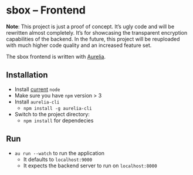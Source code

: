 # sbox – Frontend

**Note**: This project is just a proof of concept. It’s ugly code and will be rewritten almost completely. It’s for showcasing the transparent encryption capabilities of the backend. In the future, this project will be reuploaded with much higher code quality and an increased feature set.

The sbox frontend is written with [Aurelia](http://aurelia.io/).

## Installation

* Install [current](https://nodejs.org/en/download/package-manager/) `node`
* Make sure you have `npm` version > 3
* Install `aurelia-cli`
  * `npm install -g aurelia-cli`
* Switch to the project directory:
  * `npm install` for dependecies

## Run

* `au run --watch` to run the application
  * It defaults to `localhost:9000`
  * It expects the backend server to run on `localhost:8000`
